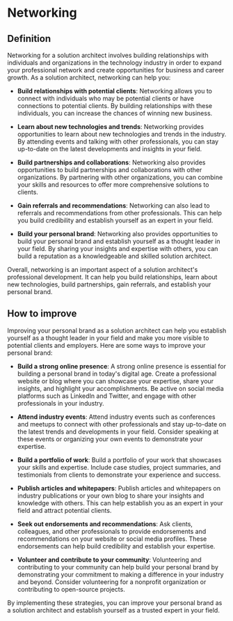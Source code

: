 # Networking

## Definition

Networking for a solution architect involves building relationships with individuals and organizations in the technology industry in order to expand your professional network and create opportunities for business and career growth. As a solution architect, networking can help you:

- **Build relationships with potential clients**: Networking allows you to connect with individuals who may be potential clients or have connections to potential clients. By building relationships with these individuals, you can increase the chances of winning new business.

- **Learn about new technologies and trends**: Networking provides opportunities to learn about new technologies and trends in the industry. By attending events and talking with other professionals, you can stay up-to-date on the latest developments and insights in your field.

- **Build partnerships and collaborations**: Networking also provides opportunities to build partnerships and collaborations with other organizations. By partnering with other organizations, you can combine your skills and resources to offer more comprehensive solutions to clients.

- **Gain referrals and recommendations**: Networking can also lead to referrals and recommendations from other professionals. This can help you build credibility and establish yourself as an expert in your field.

- **Build your personal brand**: Networking also provides opportunities to build your personal brand and establish yourself as a thought leader in your field. By sharing your insights and expertise with others, you can build a reputation as a knowledgeable and skilled solution architect.

Overall, networking is an important aspect of a solution architect's professional development. It can help you build relationships, learn about new technologies, build partnerships, gain referrals, and establish your personal brand.

## How to improve

Improving your personal brand as a solution architect can help you establish yourself as a thought leader in your field and make you more visible to potential clients and employers. Here are some ways to improve your personal brand:

- **Build a strong online presence**: A strong online presence is essential for building a personal brand in today's digital age. Create a professional website or blog where you can showcase your expertise, share your insights, and highlight your accomplishments. Be active on social media platforms such as LinkedIn and Twitter, and engage with other professionals in your industry.

- **Attend industry events**: Attend industry events such as conferences and meetups to connect with other professionals and stay up-to-date on the latest trends and developments in your field. Consider speaking at these events or organizing your own events to demonstrate your expertise.

- **Build a portfolio of work**: Build a portfolio of your work that showcases your skills and expertise. Include case studies, project summaries, and testimonials from clients to demonstrate your experience and success.

- **Publish articles and whitepapers**: Publish articles and whitepapers on industry publications or your own blog to share your insights and knowledge with others. This can help establish you as an expert in your field and attract potential clients.

- **Seek out endorsements and recommendations**: Ask clients, colleagues, and other professionals to provide endorsements and recommendations on your website or social media profiles. These endorsements can help build credibility and establish your expertise.

- **Volunteer and contribute to your community**: Volunteering and contributing to your community can help build your personal brand by demonstrating your commitment to making a difference in your industry and beyond. Consider volunteering for a nonprofit organization or contributing to open-source projects.

By implementing these strategies, you can improve your personal brand as a solution architect and establish yourself as a trusted expert in your field.
